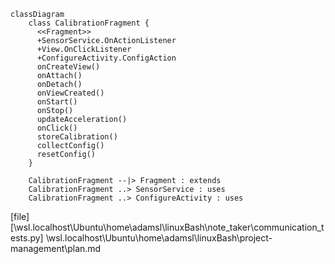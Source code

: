 ```mermaid
classDiagram
    class CalibrationFragment {
      <<Fragment>>
      +SensorService.OnActionListener
      +View.OnClickListener
      +ConfigureActivity.ConfigAction
      onCreateView()
      onAttach()
      onDetach()
      onViewCreated()
      onStart()
      onStop()
      updateAcceleration()
      onClick()
      storeCalibration()
      collectConfig()
      resetConfig()
    }

    CalibrationFragment --|> Fragment : extends
    CalibrationFragment ..> SensorService : uses
    CalibrationFragment ..> ConfigureActivity : uses
```


[file][\\wsl.localhost\Ubuntu\home\adamsl\linuxBash\note_taker\communication_tests.py]
\\wsl.localhost\Ubuntu\home\adamsl\linuxBash\project-management\plan.md